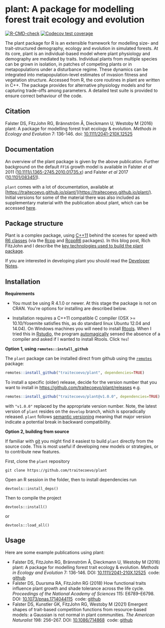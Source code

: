 # plant: A package for modelling forest trait ecology and evolution

<!-- badges: start -->
[![R-CMD-check](https://github.com/traitecoevo/plant/workflows/R-CMD-check/badge.svg)](https://github.com/traitecoevo/plant/master)
[![Codecov test coverage](https://codecov.io/gh/traitecoevo/plant/branch/master/graph/badge.svg)](https://codecov.io/gh/traitecoevo/plant?branch=master)
<!-- badges: end -->

The plant package for R is an extensible framework for modelling size- and trait-structured demography, ecology and evolution in simulated forests. At its core, plant is an individual-based model where plant physiology and demography are mediated by traits. Individual plants from multiple species can be grown in isolation, in patches of competing plants or in metapopulations under a disturbance regime. These dynamics can be integrated into metapopulation-level estimates of invasion fitness and vegetation structure. Accessed from R, the core routines in plant are written in C++. The package provides for alternative physiology models and for capturing trade-offs among parameters. A detailed test suite is provided to ensure correct behaviour of the code.

## Citation

Falster DS, FitzJohn RG, Brännström Å, Dieckmann U, Westoby M (2016) plant: A package for modelling forest trait ecology & evolution. *Methods in Ecology and Evolution* 7: 136-146. doi: [10.1111/2041-210X.12525](http://doi.org/10.1111/2041-210X.12525)

## Documentation

An overview of the plant package is given by the above publication. Further background on the default `FF16` growth model is available in Falster *et al* 2011 ([10.1111/j.1365-2745.2010.01735.x](http://doi.org/10.1111/j.1365-2745.2010.01735.x)) and Falster *et al* 2017 ([10.1101/083451](http://doi.org/10.1101/083451)).

`plant` comes with a lot of documentation, available at [https://traitecoevo.github.io/plant/](https://traitecoevo.github.io/plant/). Initial versions for some of the material there was also  included as supplementary material with the publication about plant, which can be accessed [here](http://onlinelibrary.wiley.com/doi/10.1111/2041-210X.12525/abstract#footer-support-info). 

## Package structure

Plant is a complex package, using [C++11](https://en.wikipedia.org/wiki/C%2B%2B11) behind the scenes for speed with [R6 classes](https://cran.r-project.org/web/packages/R6/vignettes/Introduction.html) (via the [Rcpp](https://cran.r-project.org/web/packages/Rcpp/index.html) and [RcppR6](https://github.com/richfitz/RcppR6) packages).  In this blog post, Rich FitzJohn and I describe the [key technologies used to build the plant package](https://methodsblog.wordpress.com/2016/02/23/plant/). 

If you are interested in developing plant you should read the [Developer Notes](https://traitecoevo.github.io/plant/articles/developer_notes.html).

## Installation

**Requirements**

- You must be using R 4.1.0 or newer. At this stage the package is not on CRAN. You're options for installing are described below.

- Installation requires a C++11 compatible C compiler (OSX >= 10.10/Yosemite satisfies this, as do standard linux Ubuntu 12.04 and 14.04). On Windows machines you will need to install [Rtools](http://cran.r-project.org/bin/windows/Rtools/). When I tried this in [Rstudio](https://www.rstudio.com/), the program [automagically](https://en.oxforddictionaries.com/definition/automagically) sensed the absence of a compiler and asked if I wanted to install Rtools. Click `Yes`!

**Option 1, using `remotes::install_github`**

The `plant` package can be installed direct from github using the [`remotes`](https://cran.r-project.org/web/packages/remotes/index.html) package:

```r
remotes::install_github("traitecoevo/plant", dependencies=TRUE)
```

To install a specific (older) release, decide for the version number that you want to install in https://github.com/traitecoevo/plant/releases  e.g.

```r
remotes::install_github("traitecoevo/plant@v1.0.0", dependencies=TRUE)
```

with `"v1.0.0"` replaced by the appropriate version number. Note, the latest version of `plant` resides on the `develop` branch, which is sporadically released. `plant` follows [semantic versioning](https://semver.org/) meaning that major version indicate a potential break in backward compatibility.

**Option 2, building from source**

If familiar with [git](https://git-scm.com/) you might find it easiest to build `plant` directly from the source code. This is most useful if developing new models or strategies, or to contribute new features.

First, clone the `plant` repository

```
git clone https://github.com/traitecoevo/plant
```

Open an R session in the folder, then to install dependencies run

```
devtools::install_deps()
```

Then to compile the project

```
devtools::install()
```
or 

```
devtools::load_all()
```

## Usage

Here are some example publications using plant:

- Falster DS, FitzJohn RG, Brännström Å, Dieckmann U, Westoby M (2016) plant: A package for modelling forest trait ecology & evolution. *Methods in Ecology and Evolution* 7: 136-146. DOI: [10.1111/2041-210X.12525](http://doi.org/10.1111/2041-210X.12525)&nbsp; code: [github](https://github.com/traitecoevo/plant_paper)
- Falster DS, Duursma RA, FitzJohn RG (2018) How functional traits influence plant growth and shade tolerance across the life cycle. *Proceedings of the National Academy of Sciences* 115: E6789–E6798. DOI: [10.1073/pnas.1714044115](http://doi.org/10.1073/pnas.1714044115)&nbsp; code: [github](https://github.com/traitecoevo/growth_trajectories)
- Falster DS, Kunstler GK, FitzJohn RG, Westoby M (2021) Emergent shapes of trait-based competition functions from resource-based models: a Gaussian is not normal in plant communities. *The American Naturalist* 198: 256–267. DOI: [10.1086/714868](http://doi.org/10.1086/714868)&nbsp; code: [github](https://github.com/traitecoevo/competition_kernels)


